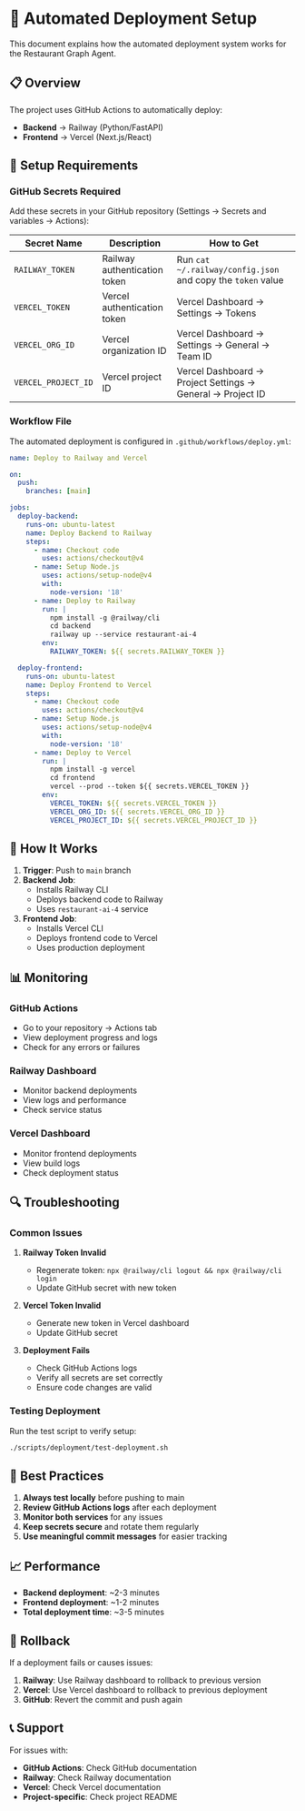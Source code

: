 # 🚀 Automated Deployment Setup

This document explains how the automated deployment system works for the Restaurant Graph Agent.

## 📋 Overview

The project uses GitHub Actions to automatically deploy:
- **Backend** → Railway (Python/FastAPI)
- **Frontend** → Vercel (Next.js/React)

## 🔧 Setup Requirements

### GitHub Secrets Required

Add these secrets in your GitHub repository (Settings → Secrets and variables → Actions):

| Secret Name | Description | How to Get |
|-------------|-------------|------------|
| `RAILWAY_TOKEN` | Railway authentication token | Run `cat ~/.railway/config.json` and copy the `token` value |
| `VERCEL_TOKEN` | Vercel authentication token | Vercel Dashboard → Settings → Tokens |
| `VERCEL_ORG_ID` | Vercel organization ID | Vercel Dashboard → Settings → General → Team ID |
| `VERCEL_PROJECT_ID` | Vercel project ID | Vercel Dashboard → Project Settings → General → Project ID |

### Workflow File

The automated deployment is configured in `.github/workflows/deploy.yml`:

```yaml
name: Deploy to Railway and Vercel

on:
  push:
    branches: [main]

jobs:
  deploy-backend:
    runs-on: ubuntu-latest
    name: Deploy Backend to Railway
    steps:
      - name: Checkout code
        uses: actions/checkout@v4
      - name: Setup Node.js
        uses: actions/setup-node@v4
        with:
          node-version: '18'
      - name: Deploy to Railway
        run: |
          npm install -g @railway/cli
          cd backend
          railway up --service restaurant-ai-4
        env:
          RAILWAY_TOKEN: ${{ secrets.RAILWAY_TOKEN }}

  deploy-frontend:
    runs-on: ubuntu-latest
    name: Deploy Frontend to Vercel
    steps:
      - name: Checkout code
        uses: actions/checkout@v4
      - name: Setup Node.js
        uses: actions/setup-node@v4
        with:
          node-version: '18'
      - name: Deploy to Vercel
        run: |
          npm install -g vercel
          cd frontend
          vercel --prod --token ${{ secrets.VERCEL_TOKEN }}
        env:
          VERCEL_TOKEN: ${{ secrets.VERCEL_TOKEN }}
          VERCEL_ORG_ID: ${{ secrets.VERCEL_ORG_ID }}
          VERCEL_PROJECT_ID: ${{ secrets.VERCEL_PROJECT_ID }}
```

## 🚀 How It Works

1. **Trigger**: Push to `main` branch
2. **Backend Job**: 
   - Installs Railway CLI
   - Deploys backend code to Railway
   - Uses `restaurant-ai-4` service
3. **Frontend Job**:
   - Installs Vercel CLI
   - Deploys frontend code to Vercel
   - Uses production deployment

## 📊 Monitoring

### GitHub Actions
- Go to your repository → Actions tab
- View deployment progress and logs
- Check for any errors or failures

### Railway Dashboard
- Monitor backend deployments
- View logs and performance
- Check service status

### Vercel Dashboard
- Monitor frontend deployments
- View build logs
- Check deployment status

## 🔍 Troubleshooting

### Common Issues

1. **Railway Token Invalid**
   - Regenerate token: `npx @railway/cli logout && npx @railway/cli login`
   - Update GitHub secret with new token

2. **Vercel Token Invalid**
   - Generate new token in Vercel dashboard
   - Update GitHub secret

3. **Deployment Fails**
   - Check GitHub Actions logs
   - Verify all secrets are set correctly
   - Ensure code changes are valid

### Testing Deployment

Run the test script to verify setup:
```bash
./scripts/deployment/test-deployment.sh
```

## 🎯 Best Practices

1. **Always test locally** before pushing to main
2. **Review GitHub Actions logs** after each deployment
3. **Monitor both services** for any issues
4. **Keep secrets secure** and rotate them regularly
5. **Use meaningful commit messages** for easier tracking

## 📈 Performance

- **Backend deployment**: ~2-3 minutes
- **Frontend deployment**: ~1-2 minutes
- **Total deployment time**: ~3-5 minutes

## 🔄 Rollback

If a deployment fails or causes issues:

1. **Railway**: Use Railway dashboard to rollback to previous version
2. **Vercel**: Use Vercel dashboard to rollback to previous deployment
3. **GitHub**: Revert the commit and push again

## 📞 Support

For issues with:
- **GitHub Actions**: Check GitHub documentation
- **Railway**: Check Railway documentation
- **Vercel**: Check Vercel documentation
- **Project-specific**: Check project README 